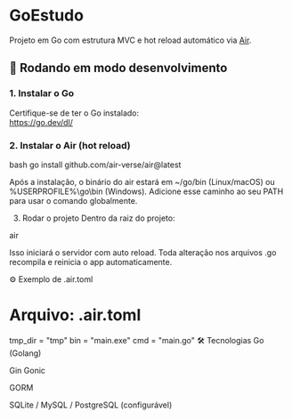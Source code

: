 # GoEstudo

Projeto em Go com estrutura MVC e hot reload automático via [Air](https://github.com/air-verse/air).


## 🚀 Rodando em modo desenvolvimento

### 1. Instalar o Go

Certifique-se de ter o Go instalado:  
https://go.dev/dl/

### 2. Instalar o Air (hot reload)

bash
go install github.com/air-verse/air@latest

Após a instalação, o binário do air estará em ~/go/bin (Linux/macOS) ou %USERPROFILE%\go\bin (Windows).
Adicione esse caminho ao seu PATH para usar o comando globalmente.

3. Rodar o projeto
Dentro da raiz do projeto:

air

Isso iniciará o servidor com auto reload. Toda alteração nos arquivos .go recompila e reinicia o app automaticamente.

⚙️ Exemplo de .air.toml

# Arquivo: .air.toml

tmp_dir = "tmp"
bin = "main.exe"
cmd = "main.go"
🛠 Tecnologias
Go (Golang)

Gin Gonic

GORM

SQLite / MySQL / PostgreSQL (configurável)
